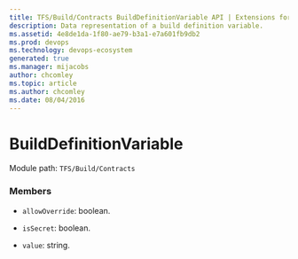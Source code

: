 ```yaml
---
title: TFS/Build/Contracts BuildDefinitionVariable API | Extensions for Azure DevOps Services
description: Data representation of a build definition variable.
ms.assetid: 4e8de1da-1f80-ae79-b3a1-e7a601fb9db2
ms.prod: devops
ms.technology: devops-ecosystem
generated: true
ms.manager: mijacobs
author: chcomley
ms.topic: article
ms.author: chcomley
ms.date: 08/04/2016
---
```


# BuildDefinitionVariable

Module path: `TFS/Build/Contracts`


### Members

* `allowOverride`: boolean. 

* `isSecret`: boolean. 

* `value`: string. 

